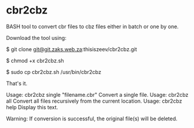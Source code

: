# cbr2cbz

BASH tool to convert cbr files to cbz files either in batch or one by one.

Download the tool using:

$ git clone git@git.zaks.web.za:thisiszeev/cbr2cbz.git

$ chmod +x cbr2cbz.sh

$ sudo cp cbr2cbz.sh /usr/bin/cbr2cbz

That's it.

Usage: cbr2cbz single "filename.cbr"
        Convert a single file.
Usage: cbr2cbz all
        Convert all files recursively from the current location.
Usage: cbr2cbz help
        Display this text.

Warning: If conversion is successful, the original file(s) will be deleted.
